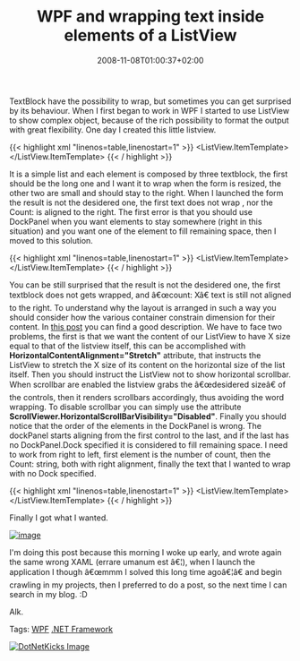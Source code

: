 ﻿---
title: "WPF and wrapping text inside elements of a ListView"
description: ""
date: 2008-11-08T01:00:37+02:00
draft: false
tags: [WPF]
categories: [WPF]
---
TextBlock have the possibility to wrap, but sometimes you can get surprised by its behaviour. When I first began to work in WPF I started to use ListView to show complex object, because of the rich possibility to format the output with great flexibility. One day I created this little listview.

{{< highlight xml "linenos=table,linenostart=1" >}}
<ListView x:Name="GroupsView" ItemsSource="{Binding}" >
    <ListView.ItemTemplate>
        <DataTemplate>
            <StackPanel Orientation="Horizontal">
                <TextBlock  TextWrapping="Wrap" Margin="2,0,2,0" Text="{Binding Path=LogIdentifier}" VerticalAlignment="Center"  FontSize="14"  />
                <TextBlock Margin="2,0,2,0" Text="Count:" FontWeight="Bold" VerticalAlignment="Center" FontSize="14" />
                <TextBlock Margin="2,0,2,0" Text="{Binding Path=Messages.Count}" VerticalAlignment="Center"  FontSize="14" />
            </StackPanel>
        </DataTemplate>
    </ListView.ItemTemplate>
</ListView>{{< / highlight >}}

<!-- Code inserted with Steve Dunn's Windows Live Writer Code Formatter Plugin.  http://dunnhq.com -->

It is a simple list and each element is composed by three textblock, the first should be the long one and I want it to wrap when the form is resized, the other two are small and should stay to the right. When I launched the form the result is not the desidered one, the first text does not wrap , nor the Count: is aligned to the right. The first error is that you should use DockPanel when you want elements to stay somewhere (right in this situation) and you want one of the element to fill remaining space, then I moved to this solution.

{{< highlight xml "linenos=table,linenostart=1" >}}
<ListView x:Name="GroupsView" ItemsSource="{Binding}" >
    <ListView.ItemTemplate>
        <DataTemplate>
            <DockPanel >
                <TextBlock  TextWrapping="Wrap" Margin="2,0,2,0" Text="{Binding Path=LogIdentifier}" VerticalAlignment="Center"  FontSize="14"  />
                <TextBlock DockPanel.Dock="Right" Margin="2,0,2,0" Text="Count:" FontWeight="Bold" VerticalAlignment="Center" FontSize="14" />
                <TextBlock DockPanel.Dock="Right" Margin="2,0,2,0" Text="{Binding Path=Messages.Count}" VerticalAlignment="Center"  FontSize="14" />
            </DockPanel>
        </DataTemplate>
    </ListView.ItemTemplate>
</ListView>{{< / highlight >}}

<!-- Code inserted with Steve Dunn's Windows Live Writer Code Formatter Plugin.  http://dunnhq.com -->

You can be still surprised that the result is not the desidered one, the first textblock does not gets wrapped, and â€œcount: Xâ€ text is still not aligned to the right. To understand why the layout is arranged in such a way you should consider how the various container constrain dimension for their content. In [this post](http://social.msdn.microsoft.com/Forums/en-US/wpf/thread/d4bf491c-bd72-4bad-8dc1-57dbb2e6ad24/) you can find a good description. We have to face two problems, the first is that we want the content of our ListView to have X size equal to that of the listview itself, this can be accomplished with  **HorizontalContentAlignment="Stretch"** attribute, that instructs the ListView to stretch the X size of its content on the horizontal size of the list itself. Then you should instruct the ListView not to show horizontal scrollbar. When scrollbar are enabled the listview grabs the â€œdesidered sizeâ€ of the controls, then it renders scrollbars accordingly, thus avoiding the word wrapping. To disable scrollbar you can simply use the attribute  **ScrollViewer.HorizontalScrollBarVisibility="Disabled"**. Finally you should notice that the order of the elements in the DockPanel is wrong. The dockPanel starts aligning from the first control to the last, and if the last has no DockPanel.Dock specified it is considered to fill remaining space. I need to work from right to left, first element is the number of count, then the Count: string, both with right alignment, finally the text that I wanted to wrap with no Dock specified.

{{< highlight xml "linenos=table,linenostart=1" >}}
<ListView x:Name="GroupsView" ItemsSource="{Binding}" 
         HorizontalContentAlignment="Stretch"
         ScrollViewer.HorizontalScrollBarVisibility="Disabled">
    <ListView.ItemTemplate>
        <DataTemplate>
            <DockPanel >
                <TextBlock DockPanel.Dock="Right" Margin="2,0,2,0" Text="{Binding Path=Messages.Count}" VerticalAlignment="Center" HorizontalAlignment="Right"  FontSize="14" />
                <TextBlock DockPanel.Dock="Right" Margin="2,0,2,0" Text="Count:" FontWeight="Bold" VerticalAlignment="Center" HorizontalAlignment="Right" FontSize="14" />
                <TextBlock TextWrapping="WrapWithOverflow" Margin="2,0,2,0" Text="{Binding Path=LogIdentifier}" VerticalAlignment="Center"  FontSize="14"  />
            </DockPanel>
        </DataTemplate>
    </ListView.ItemTemplate>
</ListView>{{< / highlight >}}

<!-- Code inserted with Steve Dunn's Windows Live Writer Code Formatter Plugin.  http://dunnhq.com -->

Finally I got what I wanted.

[![image](https://www.codewrecks.com/blog/wp-content/uploads/2008/11/image-thumb5.png "image")](https://www.codewrecks.com/blog/wp-content/uploads/2008/11/image5.png)

I'm doing this post because this morning I woke up early, and wrote again the same wrong XAML (errare umanum est â€¦), when I launch the application I though â€œmmm I solved this long time agoâ€¦â€ and begin crawling in my projects, then I preferred to do a post, so the next time I can search in my blog. :D

Alk.

Tags: [WPF](http://technorati.com/tag/WPF) [.NET Framework](http://technorati.com/tag/.NET%20Framework)

<script type="text/javascript">var dzone_url = 'http://www.codewrecks.com/blog/index.php/2008/11/08/wpf-and-wrapping-text-inside-elements-of-a-listview/';</script><script type="text/javascript">var dzone_title = 'WPF and wrapping text inside elements of a ListView';</script><script type="text/javascript">var dzone_blurb = 'WPF and wrapping text inside elements of a ListView';</script><script type="text/javascript">var dzone_style = '2';</script><script language="javascript" src="http://widgets.dzone.com/widgets/zoneit.js"></script> 

[![DotNetKicks Image](http://www.dotnetkicks.com/Services/Images/KickItImageGenerator.ashx?url=http://www.codewrecks.com/blog/index.php/2008/11/08/wpf-and-wrapping-text-inside-elements-of-a-listview/&amp;bgcolor=0080C0&amp;fgcolor=FFFFFF&amp;border=000000&amp;cbgcolor=D4E1ED&amp;cfgcolor=000000)](http://www.dotnetkicks.com/kick/?url=http://www.codewrecks.com/blog/index.php/2008/11/08/wpf-and-wrapping-text-inside-elements-of-a-listview/)
